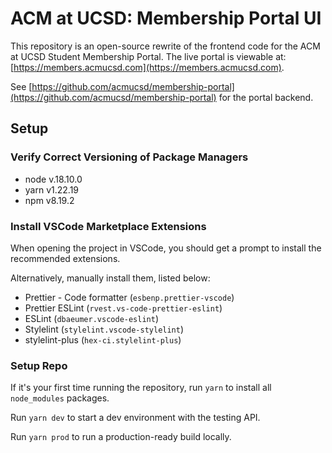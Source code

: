 # ACM at UCSD: Membership Portal UI

This repository is an open-source rewrite of the frontend code for the ACM at UCSD Student
Membership Portal. The live portal is viewable at:
[https://members.acmucsd.com](https://members.acmucsd.com).

See [https://github.com/acmucsd/membership-portal](https://github.com/acmucsd/membership-portal) for
the portal backend.

## Setup

### Verify Correct Versioning of Package Managers

- node v.18.10.0
- yarn v1.22.19
- npm v8.19.2

### Install VSCode Marketplace Extensions

When opening the project in VSCode, you should get a prompt to install the recommended extensions.

Alternatively, manually install them, listed below:

- Prettier - Code formatter (`esbenp.prettier-vscode`)
- Prettier ESLint (`rvest.vs-code-prettier-eslint`)
- ESLint (`dbaeumer.vscode-eslint`)
- Stylelint (`stylelint.vscode-stylelint`)
- stylelint-plus (`hex-ci.stylelint-plus`)

### Setup Repo

If it's your first time running the repository, run `yarn` to install all `node_modules` packages.

Run `yarn dev` to start a dev environment with the testing API.

Run `yarn prod` to run a production-ready build locally.

<!-- ## Setup

**Install Node.js and npm**: [https://nodejs.org/en/](https://nodejs.org/en/). Builds are currently
run on version `18.10.0`.

**Install yarn**: `npm install -g yarn`. Builds are currently run on `1.22.19`.

## Running

**Clone the repo**: Run `git clone https://github.com/acmucsd/membership-portal-ui-rewrite.git` in a
terminal.

**Install packages**: Run `yarn` or `yarn install` to install the node modules.

**Run the portal**: Run `yarn dev` to run the portal in the development environment on `localhost:3000`. Alternatively, run `yarn prod` to run your local changes with the live production API.

Currently, the portal is deployed as-is using `yarn build` on Vercel.

## Issues

- Add on Github, including a title, description, screenshots if applicable

- Label the applicable issue type.

- If you’d like to work on that specific issue, assign yourself.

- If not, it will get assigned during development meetings.

## PRs

- Every PR should have a corresponding issue it’s tied to. You can link by using the phrase
  “Resolves #XX.” in the PR description, or in the GitHub sidebar. Assign yourself to the PR.

- Tag the PR as “PR: Needs Review” and request a review from the portal PM.

- If the PR is approved, go ahead and merge the PR into the repo.

- If the PR isn’t approved, check the comments for feedback / suggested changes. When you merge, the
  branch will be deleted automatically.

## Coding

- When working on the portal, start by creating a new branch based on master. Add all commits to
  this branch, and then you can create a PR from there.

- There should be one feature/bugfix per branch.

- If you’re working on the portal in parallel with someone else and end up with PR conflicts / merge
  issues, contact the portal PM via the Discord server.

- If you are working on an overarching feature/refactor, make a separate branch from master and try
  your best to rebase to master whenever applicable. -->
